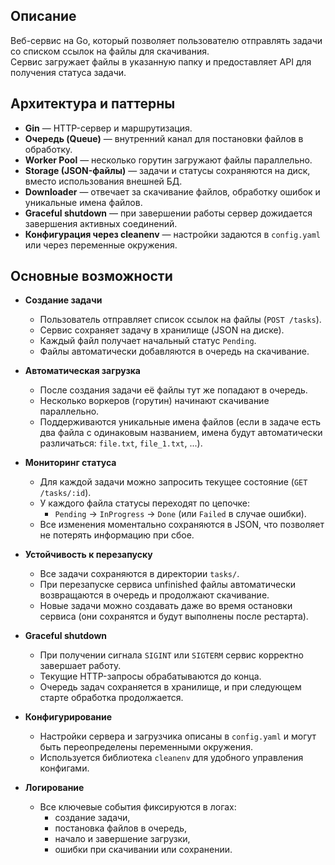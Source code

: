 ## Описание

Веб-сервис на Go, который позволяет пользователю отправлять задачи со списком ссылок на файлы для скачивания.  
Сервис загружает файлы в указанную папку и предоставляет API для получения статуса задачи.

## Архитектура и паттерны

- **Gin** — HTTP-сервер и маршрутизация.
- **Очередь (Queue)** — внутренний канал для постановки файлов в обработку.
- **Worker Pool** — несколько горутин загружают файлы параллельно.
- **Storage (JSON-файлы)** — задачи и статусы сохраняются на диск, вместо использования внешней БД.
- **Downloader** — отвечает за скачивание файлов, обработку ошибок и уникальные имена файлов.
- **Graceful shutdown** — при завершении работы сервер дожидается завершения активных соединений.
- **Конфигурация через cleanenv** — настройки задаются в `config.yaml` или через переменные окружения.

 ## Основные возможности

- **Создание задачи**
  - Пользователь отправляет список ссылок на файлы (`POST /tasks`).
  - Сервис сохраняет задачу в хранилище (JSON на диске).
  - Каждый файл получает начальный статус `Pending`.
  - Файлы автоматически добавляются в очередь на скачивание.

- **Автоматическая загрузка**
  - После создания задачи её файлы тут же попадают в очередь.
  - Несколько воркеров (горутин) начинают скачивание параллельно.
  - Поддерживаются уникальные имена файлов (если в задаче есть два файла с одинаковым названием, имена будут автоматически различаться: `file.txt`, `file_1.txt`, ...).

- **Мониторинг статуса**
  - Для каждой задачи можно запросить текущее состояние (`GET /tasks/:id`).
  - У каждого файла статусы переходят по цепочке:
    - `Pending` → `InProgress` → `Done` (или `Failed` в случае ошибки).
  - Все изменения моментально сохраняются в JSON, что позволяет не потерять информацию при сбое.

- **Устойчивость к перезапуску**
  - Все задачи сохраняются в директории `tasks/`.
  - При перезапуске сервиса unfinished файлы автоматически возвращаются в очередь и продолжают скачивание.
  - Новые задачи можно создавать даже во время остановки сервиса (они сохранятся и будут выполнены после рестарта).

- **Graceful shutdown**
  - При получении сигнала `SIGINT` или `SIGTERM` сервис корректно завершает работу.
  - Текущие HTTP-запросы обрабатываются до конца.
  - Очередь задач сохраняется в хранилище, и при следующем старте обработка продолжается.

- **Конфигурирование**
  - Настройки сервера и загрузчика описаны в `config.yaml` и могут быть переопределены переменными окружения.
  - Используется библиотека `cleanenv` для удобного управления конфигами.

- **Логирование**
  - Все ключевые события фиксируются в логах:
    - создание задачи,
    - постановка файлов в очередь,
    - начало и завершение загрузки,
    - ошибки при скачивании или сохранении.

